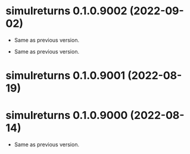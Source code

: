 <!-- NEWS.md is maintained by https://cynkra.github.io/fledge, do not edit -->

# simulreturns 0.1.0.9002 (2022-09-02)

- Same as previous version.


- Same as previous version.


# simulreturns 0.1.0.9001 (2022-08-19)

# simulreturns 0.1.0.9000 (2022-08-14)

- Same as previous version.


